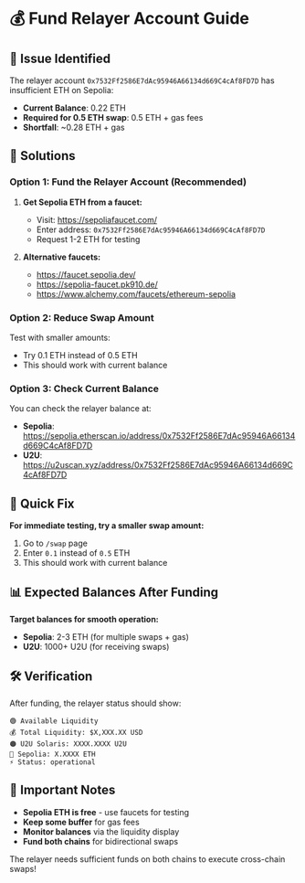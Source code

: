 # 💰 Fund Relayer Account Guide

## 🐛 Issue Identified

The relayer account `0x7532Ff2586E7dAc95946A66134d669C4cAf8FD7D` has insufficient ETH on Sepolia:

- **Current Balance**: 0.22 ETH
- **Required for 0.5 ETH swap**: 0.5 ETH + gas fees
- **Shortfall**: ~0.28 ETH + gas

## 🚀 Solutions

### **Option 1: Fund the Relayer Account (Recommended)**

1. **Get Sepolia ETH from a faucet:**
   - Visit: https://sepoliafaucet.com/
   - Enter address: `0x7532Ff2586E7dAc95946A66134d669C4cAf8FD7D`
   - Request 1-2 ETH for testing

2. **Alternative faucets:**
   - https://faucet.sepolia.dev/
   - https://sepolia-faucet.pk910.de/
   - https://www.alchemy.com/faucets/ethereum-sepolia

### **Option 2: Reduce Swap Amount**

Test with smaller amounts:
- Try 0.1 ETH instead of 0.5 ETH
- This should work with current balance

### **Option 3: Check Current Balance**

You can check the relayer balance at:
- **Sepolia**: https://sepolia.etherscan.io/address/0x7532Ff2586E7dAc95946A66134d669C4cAf8FD7D
- **U2U**: https://u2uscan.xyz/address/0x7532Ff2586E7dAc95946A66134d669C4cAf8FD7D

## 🔧 Quick Fix

**For immediate testing, try a smaller swap amount:**

1. Go to `/swap` page
2. Enter `0.1` instead of `0.5` ETH
3. This should work with current balance

## 📊 Expected Balances After Funding

**Target balances for smooth operation:**
- **Sepolia**: 2-3 ETH (for multiple swaps + gas)
- **U2U**: 1000+ U2U (for receiving swaps)

## 🛠️ Verification

After funding, the relayer status should show:
```
🟢 Available Liquidity
💰 Total Liquidity: $X,XXX.XX USD
🟠 U2U Solaris: XXXX.XXXX U2U
🔵 Sepolia: X.XXXX ETH
⚡ Status: operational
```

## 🚨 Important Notes

- **Sepolia ETH is free** - use faucets for testing
- **Keep some buffer** for gas fees
- **Monitor balances** via the liquidity display
- **Fund both chains** for bidirectional swaps

The relayer needs sufficient funds on both chains to execute cross-chain swaps!
